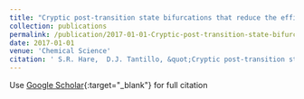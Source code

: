 ```yaml
---
title: "Cryptic post-transition state bifurcations that reduce the efficiency of lactone-forming Rh-carbenoid C-H insertions"
collection: publications
permalink: /publication/2017-01-01-Cryptic-post-transition-state-bifurcations-that-reduce-the-efficiency-of-lactone-forming-Rh-carbenoid-C-H-insertions
date: 2017-01-01
venue: 'Chemical Science'
citation: ' S.R. Hare,  D.J. Tantillo, &quot;Cryptic post-transition state bifurcations that reduce the efficiency of lactone-forming Rh-carbenoid C-H insertions.&quot; Chemical Science, 2017.'
---
```

Use [Google Scholar](https://scholar.google.com/scholar?q=Cryptic+post+transition+state+bifurcations+that+reduce+the+efficiency+of+lactone+forming+Rh+carbenoid+C+H+insertions){:target="_blank"} for full citation